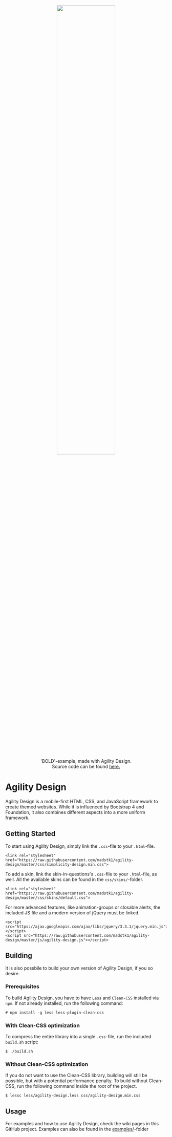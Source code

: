 <p align="center"><img src="https://i.imgur.com/hmOiyaX.png" width="60%" align="center"></p>

<p align="center">'BOLD'-example, made with Agility Design.<br>Source code can be found <a href="https://github.com/madstk1/agility-design/tree/master/made-with-agility/bold">here.</a></p>

# Agility Design
Agility Design is a mobile-first HTML, CSS, and JavaScript framework to create themed websites. While it is influenced by Bootstrap 4 and Foundation, it also combines different aspects into a more uniform framework.

## Getting Started

To start using Agility Design, simply link the `.css`-file to your `.html`-file.

```
<link rel="stylesheet" href="https://raw.githubusercontent.com/madstk1/agility-design/master/css/simplicity-design.min.css">
```
  
To add a skin, link the skin-in-questions's `.css`-file to your `.html`-file, as well. All the available skins can be found in the `css/skins/`-folder.

```
<link rel="stylesheet" href="https://raw.githubusercontent.com/madstk1/agility-design/master/css/skins/default.css">
```

For more advanced features, like animation-groups or closable alerts, the included JS file and a modern version of jQuery must be linked.

```
<script src="https://ajax.googleapis.com/ajax/libs/jquery/3.3.1/jquery.min.js"></script>
<script src="https://raw.githubusercontent.com/madstk1/agility-design/master/js/agility-design.js"></script>
```

## Building

It is also possbile to build your own version of Agility Design, if you so desire.

### Prerequisites

To build Agility Design, you have to have `Less` and `Clean-CSS` installed via `npm`. If not already installed, run the following command:

```
# npm install -g less less-plugin-clean-css
```

### With Clean-CSS optimization

To compress the entire library into a single `.css`-file, run the included `build.sh` script:

```
$ ./build.sh
```

### Without Clean-CSS optimization

If you do not want to use the Clean-CSS library, building will still be possible, but with a potential performance penalty. To build without Clean-CSS, run the following command inside the root of the project.

```
$ lessc less/agility-design.less css/agility-design.min.css
```

## Usage

For examples and how to use Agility Design, check the wiki pages in this GitHub project. Examples can also be found in the [examples/](https://github.com/madstk1/agility-design/tree/master/examples)-folder
